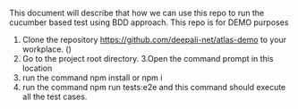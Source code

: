 This document will describe that how we can use this repo to run the cucumber based test using BDD approach. This repo is for DEMO purposes

1. Clone the repository https://github.com/deepali-net/atlas-demo to your workplace. ()
2. Go to the  project root directory.
3.Open the command prompt in this location
4. run the command npm install or npm i
5. run the command npm run tests:e2e and this command should execute all the test cases.